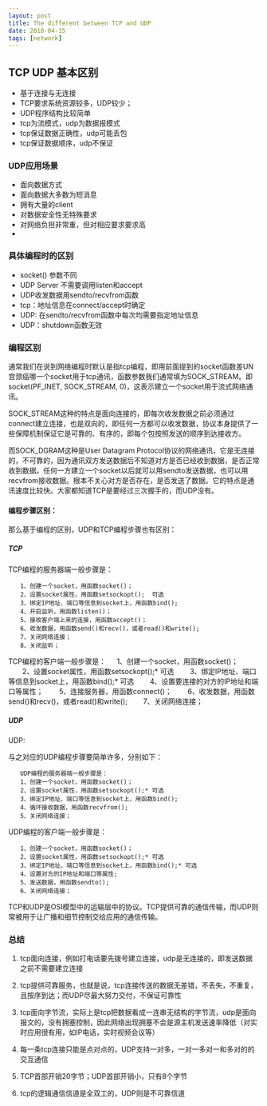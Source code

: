 ```yaml
---
layout: post
title: The different between TCP and UDP
date: 2018-04-15
tags: [network]
---
```



## TCP UDP 基本区别

- 基于连接与无连接
- TCP要求系统资源较多，UDP较少；
- UDP程序结构比较简单
- tcp为流模式，udp为数据报模式
- tcp保证数据正确性，udp可能丢包
- tcp保证数据顺序，udp不保证

### UDP应用场景

- 面向数据方式
- 面向数据大多数为短消息
- 拥有大量的client
- 对数据安全性无特殊要求
- 对网络负担非常重，但对相应要求要求高
-
### 具体编程时的区别

- socket() 参数不同
- UDP Server 不需要调用listen和accept
- UDP收发数据用sendto/recvfrom函数
- tcp：地址信息在connect/accept时确定
- UDP: 在sendto/recvfrom函数中每次均需要指定地址信息
- UDP：shutdown函数无效

### 编程区别

通常我们在说到网络编程时默认是指tcp编程，即用前面提到的socket函数差UN宫颈癌哪一个socket用于tcp通讯，函数参数我们通常填为SOCK\_STREAM。即socket(PF\_INET, SOCK_STREAM, 0)，这表示建立一个socket用于流式网络通讯。

SOCK_STREAM这种的特点是面向连接的，即每次收发数据之前必须通过connect建立连接，也是双向的，即任何一方都可以收发数据，协议本身提供了一些保障机制保证它是可靠的、有序的，即每个包按照发送的顺序到达接收方。 

而SOCK_DGRAM这种是User Datagram Protocol协议的网络通讯，它是无连接的，不可靠的，因为通讯双方发送数据后不知道对方是否已经收到数据，是否正常收到数据。任何一方建立一个socket以后就可以用sendto发送数据，也可以用recvfrom接收数据。根本不关心对方是否存在，是否发送了数据。它的特点是通讯速度比较快。大家都知道TCP是要经过三次握手的，而UDP没有。 

#### 编程步骤区别：

那么基于编程的区别，UDP和TCP编程步骤也有区别：

##### TCP

TCP编程的服务器端一般步骤是： 

    　　1、创建一个socket，用函数socket()； 
    　　2、设置socket属性，用函数setsockopt();  可选 
    　　3、绑定IP地址、端口等信息到socket上，用函数bind(); 
    　　4、开启监听，用函数listen()； 
    　　5、接收客户端上来的连接，用函数accept()； 
    　　6、收发数据，用函数send()和recv()，或者read()和write(); 
    　　7、关闭网络连接； 
    　　8、关闭监听； 

TCP编程的客户端一般步骤是： 
    　
        1、创建一个socket，用函数socket()； 
    　　2、设置socket属性，用函数setsockopt();* 可选 
    　　3、绑定IP地址、端口等信息到socket上，用函数bind();* 可选 
    　　4、设置要连接的对方的IP地址和端口等属性； 
    　　5、连接服务器，用函数connect()； 
    　　6、收发数据，用函数send()和recv()，或者read()和write(); 
    　　7、关闭网络连接；

##### UDP
UDP:

与之对应的UDP编程步骤要简单许多，分别如下： 

    　　UDP编程的服务器端一般步骤是： 
    　　1、创建一个socket，用函数socket()； 
    　　2、设置socket属性，用函数setsockopt();* 可选 
    　　3、绑定IP地址、端口等信息到socket上，用函数bind(); 
    　　4、循环接收数据，用函数recvfrom(); 
    　　5、关闭网络连接； 

UDP编程的客户端一般步骤是： 

    　　1、创建一个socket，用函数socket()； 
    　　2、设置socket属性，用函数setsockopt();* 可选 
    　　3、绑定IP地址、端口等信息到socket上，用函数bind();* 可选 
    　　4、设置对方的IP地址和端口等属性; 
    　　5、发送数据，用函数sendto(); 
    　　6、关闭网络连接；

TCP和UDP是OSI模型中的运输层中的协议。TCP提供可靠的通信传输，而UDP则常被用于让广播和细节控制交给应用的通信传输。

### 总结

1. tcp面向连接，例如打电话要先拨号建立连接，udp是无连接的，即发送数据之前不需要建立连接

2. tcp提供可靠服务，也就是说，tcp连接传送的数据无差错，不丢失，不重复，且按序到达；而UDP尽最大努力交付，不保证可靠性

3. tcp面向字节流，实际上是tcp把数据看成一连串无结构的字节流，udp是面向报文的，没有拥塞控制，因此网络出现拥塞不会是源主机发送速率降低（对实时应用很有用，如IP电话，实时视频会议等）

4. 每一条tcp连接只能是点对点的，UDP支持一对多，一对一多对一和多对的的交互通信

5. TCP首部开销20字节；UDP首部开销小，只有8个字节

6. tcp的逻辑通信信道是全双工的，UDP则是不可靠信道